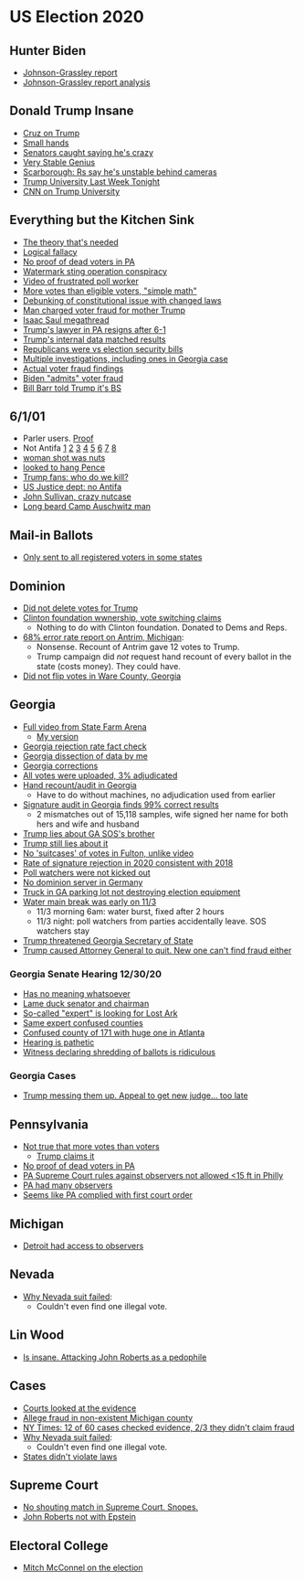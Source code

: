 # US Election 2020

## Hunter Biden
* [Johnson-Grassley report](https://www.hsgac.senate.gov/media/majority-media/johnson-grassley-release-report-on-conflicts-of-interest-investigation)
* [Johnson-Grassley report analysis](https://www.lawfareblog.com/what-make-johnson-grassley-report-biden-and-burisma)


## Donald Trump Insane
* [Cruz on Trump](https://www.youtube.com/watch?v=sNRJJsjGdv0)
* [Small hands](https://www.youtube.com/watch?v=Ve6I92hEozo)
* [Senators caught saying he's crazy](https://www.youtube.com/watch?v=YK7BdHmVj18)
* [Very Stable Genius](https://www.nytimes.com/2018/01/06/us/politics/trump-genius-mental-health.html)
* [Scarborough: Rs say he's unstable behind cameras](https://observer.com/2017/12/morning-joe-host-republicans-call-trump-unstable-watch-video/)
* [Trump University Last Week Tonight](https://www.youtube.com/watch?v=cBUeipXFisQ)
* [CNN on Trump University](https://www.youtube.com/watch?v=mBKfG2GemX0&t=1s)


## Everything but the Kitchen Sink

* [The theory that's needed](https://twitter.com/yotambarnoy/status/1344744502112768001?s=20)
* [Logical fallacy](https://twitter.com/yotambarnoy/status/1344659317442674693?s=20)
* [No proof of dead voters in PA](https://www.snopes.com/fact-check/20000-dead-voters-in-pennsylvania/)
* [Watermark sting operation conspiracy](https://www.snopes.com/fact-check/dhs-watermark-sting/)
* [Video of frustrated poll worker](https://www.snopes.com/fact-check/atlanta-georgia-voter-fraud-video/)
* [More votes than eligible voters, "simple math"](https://www.factcheck.org/2020/12/flawed-calculation-behind-false-claim-of-fraudulent-votes/)
* [Debunking of constitutional issue with changed laws](https://twitter.com/DavidAFrench/status/1345529353845800962?s=20)
* [Man charged voter fraud for mother Trump](https://www.newsweek.com/man-charged-voting-dead-mother-trump-3rd-case-voter-fraud-pennsylvania-1556553)
* [Isaac Saul megathread](https://twitter.com/Ike_Saul/status/1324435797374808066?s=20)
* [Trump's lawyer in PA resigns after 6-1](https://twitter.com/Elaijuh/status/1347205394393927697?s=20)
* [Trump's internal data matched results](https://twitter.com/yotambarnoy/status/1347578467341185024)
* [Republicans were vs election security bills](https://twitter.com/yotambarnoy/status/1348656387048366082?s=20)
* [Multiple investigations, including ones in Georgia case](https://www.usatoday.com/story/opinion/2020/11/13/trump-voter-fraud-claims-investigated-2020-election/6259980002/)
* [Actual voter fraud findings](https://www.washingtonpost.com/politics/voter-fraud-investigations-2020/2020/12/22/bdbe541c-42de-11eb-b0e4-0f182923a025_story.html)
* [Biden "admits" voter fraud](https://www.reuters.com/article/uk-fact-check-biden-voter-protection-not/fact-check-clip-of-biden-taken-out-of-context-to-portray-him-as-plotting-a-voter-fraud-scheme-idUSKBN27E2VH)
* [Bill Barr told Trump it's BS](https://twitter.com/yotambarnoy/status/1351204491127885830?s=20)

## 6/1/01
* Parler users. [Proof](https://twitter.com/yotambarnoy/status/1349083944894029826?s=20)
* Not Antifa
[1](https://twitter.com/oneunderscore__/status/1346950118835064836?s=20)
[2](https://twitter.com/thealexvanness/status/1347006355895447554)
[3](https://twitter.com/oneunderscore__/status/1346950118835064836)
[4](https://twitter.com/Jewtastic/status/1347054138446671872?s=20)
[5](https://twitter.com/RJBrodsky/status/1347048779791396868?s=20)
[6](https://twitter.com/prchovanec/status/1347054718162501634?s=20)
[7](https://twitter.com/mollyesque/status/1347060741728333825?s=20)
[8](https://twitter.com/nasdaqamzn/status/1346936653957369859?s=20)
* [woman shot was nuts](https://twitter.com/OrenKessler/status/1347178237231853568?s=20)
* [looked to hang Pence](https://twitter.com/yotambarnoy/status/1347586721043648512?s=20)
* [Trump fans: who do we kill?](https://twitter.com/yotambarnoy/status/1347594921671352321?s=20)
* [US Justice dept: no Antifa](https://twitter.com/DavidAFrench/status/1347625744608989202?s=20)
* [John Sullivan, crazy nutcase](https://www.rollingstone.com/culture/culture-features/ashli-babbitt-shooting-video-jayden-x-maga-riot-interview-1112949/)
* [Long beard Camp Auschwitz man](https://twitter.com/Manny_Alicandro/status/1349959786851426310?s=20)

## Mail-in Ballots

* [Only sent to all registered voters in some states](https://www.snopes.com/fact-check/millions-mail-in-ballots/)

## Dominion

* [Did not delete votes for Trump](https://www.snopes.com/fact-check/dominion-deleted-trump-votes/)
* [Clinton foundation wwnership, vote switching claims](https://www.snopes.com/fact-check/rumor-alert-dominion-voting-systems-fraud-claims/)
  * Nothing to do with Clinton foundation. Donated to Dems and Reps.
* [68% error rate report on Antrim, Michigan](https://apnews.com/article/fact-checking-afs:Content:9847904839):
  * Nonsense. Recount of Antrim gave 12 votes to Trump.
  * Trump campaign did *not* request hand recount of every ballot in the state (costs money). They could have.
* [Did not flip votes in Ware County, Georgia](https://apnews.com/article/fact-checking-afs:Content:9773239691)
  
## Georgia

* [Full video from State Farm Arena](https://www.youtube.com/watch?v=iwOlzoBpdwQ)
  * [My version](https://twitter.com/yotambarnoy/status/1346275831841218561?s=20)
* [Georgia rejection rate fact check](https://www.reuters.com/article/uk-factcheck-georgia-rejected-ballots-fo/fact-check-georgia-rejected-ballots-did-not-go-from-4-to-almost-zero-in-2020-idUSKBN2832CM)
* [Georgia dissection of data by me](https://twitter.com/yotambarnoy/status/1346543302225616900?s=20)
* [Georgia corrections](https://twitter.com/AGHamilton29/status/1346201276846112774?s=20)
* [All votes were uploaded, 3% adjudicated](https://twitter.com/yotambarnoy/status/1346125016014852096?s=20)
* [Hand recount/audit in Georgia](https://www.washingtonpost.com/politics/2020/11/12/georgia-vote-audit-recount/)
  * Have to do without machines, no adjudication used from earlier
* [Signature audit in Georgia finds 99% correct results](https://thehill.com/homenews/campaign/532042-georgia-signature-audit-finds-no-fraud-in-presidential-election)
  * 2 mismatches out of 15,118 samples, wife signed her name for both hers and wife and husband
* [Trump lies about GA SOS's brother](https://twitter.com/yotambarnoy/status/1344367757391872000?s=20)
* [Trump still lies about it](https://twitter.com/jaynordlinger/status/1344288006576992258?s=20)
* [No 'suitcases' of votes in Fulton, unlike video](https://www.snopes.com/fact-check/georgia-suitcases/)
* [Rate of signature rejection in 2020 consistent with 2018](https://www.snopes.com/fact-check/georgia-signature-audit/)
* [Poll watchers were not kicked out](https://www.snopes.com/fact-check/poll-watchers-2020-election/)
* [No dominion server in Germany](https://www.snopes.com/fact-check/dominion-servers-germany-seized/)
* [Truck in GA parking lot not destroying election equipment](https://apnews.com/article/fact-checking-afs:Content:9787630934)
* [Water main break was early on 11/3](https://www.usatoday.com/story/news/factcheck/2020/12/16/fact-check-claim-ga-vote-spike-biden-after-pipe-burst-false/3879081001/)
  * 11/3 morning 6am: water burst, fixed after 2 hours
  * 11/3 night: poll watchers from parties accidentally leave. SOS watchers stay 
* [Trump threatened Georgia Secretary of State](https://frenchpress.thedispatch.com/p/futility-cannot-excuse-malice)
* [Trump caused Attorney General to quit. New one can't find fraud either](https://twitter.com/yotambarnoy/status/1349074051092914179?s=20)

### Georgia Senate Hearing 12/30/20

* [Has no meaning whatsoever](https://twitter.com/stphnfwlr/status/1344407490788806656?s=20)
* [Lame duck senator and chairman](https://twitter.com/stphnfwlr/status/1344309867394301955?s=20)
* [So-called "expert" is looking for Lost Ark](https://www.dallasnews.com/arts-entertainment/2016/04/05/dallas-inventor-of-infamous-cuecat-is-now-erm-a-full-blown-treasure-hunter/)
* [Same expert confused counties](https://twitter.com/tanulewicz/status/1344305478256517121?s=20)
* [Confused county of 171 with huge one in Atlanta](https://twitter.com/EWErickson/status/1344309263909474305?s=20)
* [Hearing is pathetic](https://twitter.com/jisaacraymond/status/1344297836750532609?s=20)
* [Witness declaring shredding of ballots is ridiculous](https://twitter.com/stphnfwlr/status/1344326246776365058?s=20)

### Georgia Cases

* [Trump messing them up. Appeal to get new judge... too late](https://twitter.com/stphnfwlr/status/1343979603543666688)

## Pennsylvania

* [Not true that more votes than voters](https://apnews.com/article/fact-checking-afs:Content:9887147615)
  * [Trump claims it](https://twitter.com/realDonaldTrump/status/1344054358418345985?s=20)
* [No proof of dead voters in PA](https://www.snopes.com/fact-check/20000-dead-voters-in-pennsylvania/)
* [PA Supreme Court rules against observers not allowed <15 ft in Philly](https://www.nbcnews.com/politics/2020-election/pennsylvania-supreme-court-rejects-trump-campaign-claim-problems-ballot-observers-n1248046)
* [PA had many observers](https://www.politifact.com/factchecks/2020/nov/06/ted-cruz/ted-cruz-falsely-claims-philadelphia-counting-vote/)
* [Seems like PA complied with first court order](https://www.inquirer.com/news/trump-fact-check-pennsylvania-ballot-philadelphia-president-20201105.html)

## Michigan

* [Detroit had access to observers](https://www.politifact.com/factchecks/2020/nov/06/facebook-posts/over-100-republican-challengers-monitored-absentee/)

## Nevada
* [Why Nevada suit failed](https://thenevadaindependent.com/article/why-trumps-lawsuit-seeking-to-overturn-nevadas-presidential-race-sputtered-in-court):
  * Couldn't even find one illegal vote.

## Lin Wood

* [Is insane. Attacking John Roberts as a pedophile](https://twitter.com/stphnfwlr/status/1344668863137521670?s=20)

## Cases
* [Courts looked at the evidence](https://twitter.com/JonathanTCasey/status/1342303141975515136?s=20)
* [Allege fraud in non-existent Michigan county](https://www.snopes.com/news/2020/12/01/sidney-powell-election-fraud/)
* [NY Times: 12 of 60 cases checked evidence, 2/3 they didn't claim fraud](https://www.nytimes.com/2020/12/26/us/politics/republicans-voter-fraud.html)
* [Why Nevada suit failed](https://thenevadaindependent.com/article/why-trumps-lawsuit-seeking-to-overturn-nevadas-presidential-race-sputtered-in-court):
  * Couldn't even find one illegal vote.
* [States didn't violate laws](https://twitter.com/JonathanTCasey/status/1342845773965365250?s=20)

## Supreme Court
* [No shouting match in Supreme Court. Snopes.](https://www.snopes.com/fact-check/supreme-court-erupt-shouting-match/)
* [John Roberts not with Epstein](https://twitter.com/yotambarnoy/status/1346908536790347783?s=20)

## Electoral College
* [Mitch McConnel on the election](https://twitter.com/monacharen/status/1346895177017937920?s=20)
